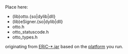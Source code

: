 Place here:

  - (lib)otto.{so|dylib|dll}
  - (lib)eSigner.{so|dylib|dll}
  - otto.h
  - otto_statuscode.h
  - otto_types.h

originating from [ERiC-*.jar](https://www.elster.de/elsterweb/entwickler/infoseite/eric)  based on the [platform](https://github.com/rechtlogisch/cotto?tab=readme-ov-file#vendor) you run.
